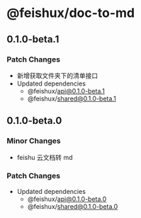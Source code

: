 # @feishux/doc-to-md

## 0.1.0-beta.1

### Patch Changes

- 新增获取文件夹下的清单接口
- Updated dependencies
  - @feishux/api@0.1.0-beta.1
  - @feishux/shared@0.1.0-beta.1

## 0.1.0-beta.0

### Minor Changes

- feishu 云文档转 md

### Patch Changes

- Updated dependencies
  - @feishux/api@0.1.0-beta.0
  - @feishux/shared@0.1.0-beta.0
